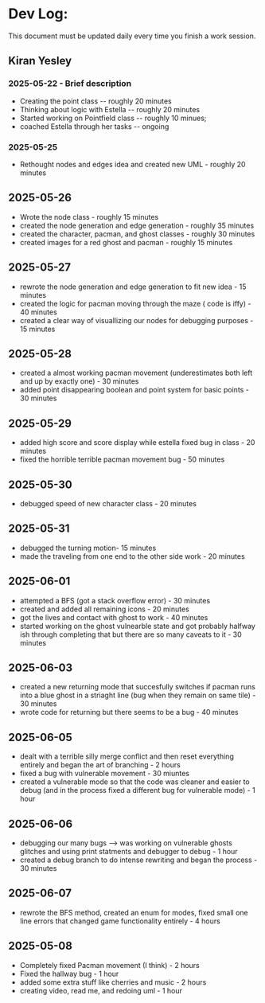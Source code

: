 # Dev Log:

This document must be updated daily every time you finish a work session.

## Kiran Yesley

### 2025-05-22 - Brief description
- Creating the point class -- roughly 20 minutes 
- Thinking about logic with Estella -- roughly 20 minutes 
- Started working on Pointfield class -- roughly 10 minues; 
- coached Estella through her tasks -- ongoing

### 2025-05-25
- Rethought nodes and edges idea and created new UML - roughly 20 minutes 

## 2025-05-26
- Wrote the node class - roughly 15 minutes
- created the node generation and edge generation - roughly 35 minutes 
- created the character, pacman, and ghost classes - roughly 30 minutes 
- created images for a red ghost and pacman - roughly 15 minutes 

## 2025-05-27
- rewrote the node generation and edge generation to fit new idea - 15 minutes 
- created the logic for pacman moving through the maze ( code is iffy) - 40 minutes
- created a clear way of visuallizing our nodes for debugging purposes - 15 minutes

## 2025-05-28
- created a almost working pacman movement (underestimates both left and up by exactly one) - 30 minutes
- added point disappearing boolean and point system for basic points - 30 minutes 

## 2025-05-29
- added high score and score display while estella fixed bug in class - 20 minutes 
- fixed the horrible terrible pacman movement bug - 50 minutes 

## 2025-05-30
- debugged speed of new character class - 20 minutes

## 2025-05-31
- debugged the turning motion- 15 minutes
- made the traveling from one end to the other side work - 20 minutes

## 2025-06-01
- attempted a BFS (got a stack overflow error) - 30 minutes 
- created and added all remaining icons - 20 minutes 
- got the lives and contact with ghost to work - 40 minutes 
- started working on the ghost vulnearble state and got probably halfway ish through completing that but there are so many caveats to it - 30 minutes 

## 2025-06-03
- created a new returning mode that succesfully switches if pacman runs into a blue ghost in a striaght line (bug when they remain on same tile) - 30 minutes
- wrote code for returning but there seems to be a bug  - 40 minutes

## 2025-06-05
- dealt with a terrible silly merge conflict and then reset everything entirely and began the art of branching - 2 hours
- fixed a bug with vulnerable movement - 30 miuntes
- created a vulnerable mode so that the code was cleaner and easier to debug (and in the process fixed a different bug for vulnerable mode) - 1 hour

## 2025-06-06
- debugging our many bugs --> was working on vulnerable ghosts glitches and using print statments and debugger to debug - 1 hour
- created a debug branch to do intense rewriting and began the process - 30 minutes 

## 2025-06-07 
- rewrote the BFS method, created an enum for modes, fixed small one line errors that changed game functionality entirely - 4 hours 

## 2025-05-08 
- Completely fixed Pacman movement (I think) - 2 hours
- Fixed the hallway bug  - 1 hour
- added some extra stuff like cherries and music - 2 hours
- creating video, read me, and redoing uml - 1 hour